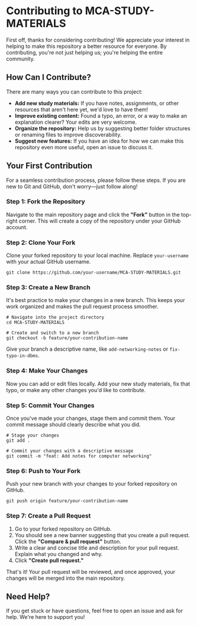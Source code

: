 # Contributing to MCA-STUDY-MATERIALS

First off, thanks for considering contributing\! We appreciate your interest in helping to make this repository a better resource for everyone. By contributing, you're not just helping us; you're helping the entire community.

## How Can I Contribute?

There are many ways you can contribute to this project:

  * **Add new study materials:** If you have notes, assignments, or other resources that aren't here yet, we'd love to have them\!
  * **Improve existing content:** Found a typo, an error, or a way to make an explanation clearer? Your edits are very welcome.
  * **Organize the repository:** Help us by suggesting better folder structures or renaming files to improve discoverability.
  * **Suggest new features:** If you have an idea for how we can make this repository even more useful, open an issue to discuss it.

## Your First Contribution

For a seamless contribution process, please follow these steps. If you are new to Git and GitHub, don't worry—just follow along\!

### Step 1: Fork the Repository

Navigate to the main repository page and click the **"Fork"** button in the top-right corner. This will create a copy of the repository under your GitHub account.

### Step 2: Clone Your Fork

Clone your forked repository to your local machine. Replace `your-username` with your actual GitHub username.

```
git clone https://github.com/your-username/MCA-STUDY-MATERIALS.git
```

### Step 3: Create a New Branch

It's best practice to make your changes in a new branch. This keeps your work organized and makes the pull request process smoother.

```
# Navigate into the project directory
cd MCA-STUDY-MATERIALS

# Create and switch to a new branch
git checkout -b feature/your-contribution-name
```

Give your branch a descriptive name, like `add-networking-notes` or `fix-typo-in-dbms`.

### Step 4: Make Your Changes

Now you can add or edit files locally. Add your new study materials, fix that typo, or make any other changes you'd like to contribute.

### Step 5: Commit Your Changes

Once you've made your changes, stage them and commit them. Your commit message should clearly describe what you did.

```
# Stage your changes
git add .

# Commit your changes with a descriptive message
git commit -m "feat: Add notes for computer networking"
```

### Step 6: Push to Your Fork

Push your new branch with your changes to your forked repository on GitHub.

```
git push origin feature/your-contribution-name
```

### Step 7: Create a Pull Request

1.  Go to your forked repository on GitHub.
2.  You should see a new banner suggesting that you create a pull request. Click the **"Compare & pull request"** button.
3.  Write a clear and concise title and description for your pull request. Explain what you changed and why.
4.  Click **"Create pull request."**

That's it\! Your pull request will be reviewed, and once approved, your changes will be merged into the main repository.

## Need Help?

If you get stuck or have questions, feel free to open an issue and ask for help. We're here to support you\!